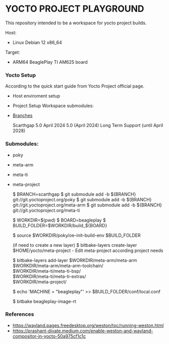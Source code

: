 # YOCTO PROJECT PLAYGROUND

This repository intended to be a workspace for yocto project builds.

Host:
- Linux Debian 12 x86_64

Target:
- ARM64 BeaglePlay TI AM625 board

### Yocto Setup
According to the quick start guide from Yocto Project official page.

- Host enviroment setup

- Project Setup
  Workspace submodules:

- [Branches](https://wiki.yoctoproject.org/wiki/Releases)

  Scarthgap	5.0	April 2024	5.0 (April 2024)	Long Term Support (until April 2028)

### Submodules:

- poky
- meta-arm
- meta-ti
- meta-project


    $ BRANCH=scarthgap
    $ git submodule add -b ${BRANCH} git://git.yoctoproject.org/poky
    $ git submodule add -b ${BRANCH} git://git.yoctoproject.org/meta-arm
    $ git submodule add -b ${BRANCH} git://git.yoctoproject.org/meta-ti
    
    $ WORKDIR=$(pwd)
    $ BOARD=beagleplay
    $ BUILD_FOLDER=$WORKDIR/build_${BOARD}
    
    $ source $WORKDIR/poky/oe-init-build-env $BUILD_FOLDER


    (if need to create a new layer)
    $ bitbake-layers create-layer $HOME/yocto/meta-project
        - Edit meta-project according project needs

    $ bitbake-layers add-layer $WORKDIR/meta-arm/meta-arm \
                                $WORKDIR/meta-arm/meta-arm-toolchain/ \
                                $WORKDIR/meta-ti/meta-ti-bsp/ \
                                $WORKDIR/meta-ti/meta-ti-extras/ \
                                $WORKDIR/meta-project/
    
    $ echo 'MACHINE = "beagleplay"' >> $BUILD_FOLDER/conf/local.conf

    $ bitbake beagleplay-image-rt

### References
- https://wayland.pages.freedesktop.org/weston/toc/running-weston.html
- https://prashant-divate.medium.com/enable-weston-and-wayland-compositor-in-yocto-50a975cf1c1c
